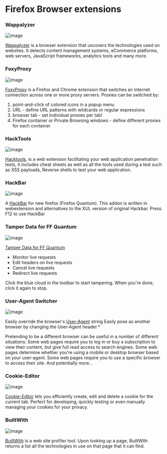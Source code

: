 # Firefox Browser extensions

### Wappalyzer

![image](https://addons.mozilla.org/user-media/addon_icons/10/10229-64.png?modified=1692929746)

[Wappalyzer](https://addons.mozilla.org/en-US/firefox/addon/wappalyzer/?utm_source=addons.mozilla.org&utm_medium=referral&utm_content=search) is a browser extension that uncovers the technologies used on websites. It detects content management systems, eCommerce platforms, web servers, JavaScript frameworks, analytics tools and many more.

### FoxyProxy

![image](https://addons.mozilla.org/user-media/addon_icons/2/2464-64.png?modified=1f409a60)

[FoxyProxy](https://addons.mozilla.org/en-US/firefox/addon/foxyproxy-standard/?utm_source=addons.mozilla.org&utm_medium=referral&utm_content=search) is a Firefox and Chrome extension that switches an internet connection across one or more proxy servers. Proxies can be switched by:

1. point-and-click of colored icons in a popup menu
2. URL - define URL patterns with wildcards or regular expressions
3. browser tab - set individual proxies per tab!
4. Firefox container or Private Browsing windows - define different proxies for each container

### HackTools

![image](https://addons.mozilla.org/user-media/addon_icons/2649/2649669-64.png?modified=88627324)

[Hacktools](https://addons.mozilla.org/en-US/firefox/addon/hacktools/), is a web extension facilitating your web application penetration tests, it includes cheat sheets as well as all the tools used during a test such as XSS payloads, Reverse shells to test your web application.

### HackBar

![image](https://addons.mozilla.org/user-media/addon_icons/911/911315-64.png?modified=1653381034)

A [HackBar](https://addons.mozilla.org/en-US/firefox/addon/hackbartool/) for new firefox (Firefox Quantum). This addon is written in webextension and alternatives to the XUL version of original Hackbar.
Press F12 to use HackBar

### Tamper Data for FF Quantum

![image](https://addons.mozilla.org/user-media/addon_icons/998/998256-64.png?modified=136a97d8)

[Tamper Data for FF Quantum](https://addons.mozilla.org/en-US/firefox/addon/tamper-data-for-ff-quantum/)
- Monitor live requests
- Edit headers on live requests
- Cancel live requests
- Redirect live requests

Click the blue cloud in the toolbar to start tampering. When you're done, click it again to stop.

### User-Agent Switcher

![image](https://addons.mozilla.org/user-media/addon_icons/812/812521-64.png?modified=1699730142)

Easily override the browser's [User-Agent](https://addons.mozilla.org/en-US/firefox/addon/uaswitcher/) string
Easily pose as another browser by changing the User-Agent header.*

Pretending to be a different browser can be useful in a number of different situations:
Some web pages require you to log in or buy a subscription to view their content, but give full read access to search engines.
Some web pages determine whether you're using a mobile or desktop browser based on your user-agent.
Some web pages require you to use a specific browser to access their site.
And potentially more…

### Cookie-Editor

![image](https://addons.mozilla.org/user-media/addon_icons/869/869585-64.png?modified=278a433f)

[Cookie-Editor](https://addons.mozilla.org/en-US/firefox/addon/cookie-editor/) lets you efficiently create, edit and delete a cookie for the current tab. Perfect for developing, quickly testing or even manually managing your cookies for your privacy.

### BuiltWith

![image](https://addons.mozilla.org/user-media/addon_icons/8/8013-64.png?modified=1530782424)

[BuiltWith](https://addons.mozilla.org/en-US/firefox/addon/builtwith/) is a web site profiler tool. Upon looking up a page, BuiltWith returns a list all the technologies in use on that page that it can find.
